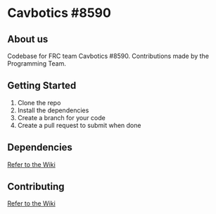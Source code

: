 # Cavbotics #8590
## About us
Codebase for FRC team Cavbotics #8590. Contributions made by the Programming Team.

## Getting Started
1. Clone the repo 
2. Install the dependencies
2. Create a branch for your code
3. Create a pull request to submit when done

## Dependencies
[Refer to the Wiki](https://github.com/kadennguyen0329/CAVBOTICS2022/wiki/Instaling-Dependencies)

## Contributing
[Refer to the Wiki](https://github.com/kadennguyen0329/CAVBOTICS2022/wiki/How-to-Contribute)
